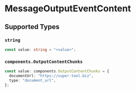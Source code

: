 # MessageOutputEventContent


## Supported Types

### `string`

```typescript
const value: string = "<value>";
```

### `components.OutputContentChunks`

```typescript
const value: components.OutputContentChunks = {
  documentUrl: "https://super-tool.biz",
  type: "document_url",
};
```

